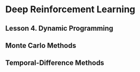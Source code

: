 # Deep Reinforcement Learning
## Lesson 4. Dynamic Programming
## Monte Carlo Methods
## Temporal-Difference Methods

